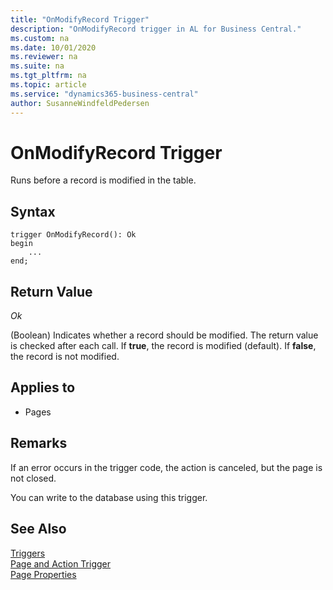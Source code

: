 ```yaml
---
title: "OnModifyRecord Trigger"
description: "OnModifyRecord trigger in AL for Business Central."
ms.custom: na
ms.date: 10/01/2020
ms.reviewer: na
ms.suite: na
ms.tgt_pltfrm: na
ms.topic: article
ms.service: "dynamics365-business-central"
author: SusanneWindfeldPedersen
---
```


# OnModifyRecord Trigger

Runs before a record is modified in the table.  

## Syntax  

```AL
trigger OnModifyRecord(): Ok
begin
    ...
end;
```   

## Return Value

 *Ok*  
  
 (Boolean) Indicates whether a record should be modified. The return value is checked after each  call. If **true**, the record is modified (default). If **false**, the record is not modified.  
  
## Applies to  
  
- Pages  
  
## Remarks  

If an error occurs in the trigger code, the action is canceled, but the page is not closed.  
  
You can write to the database using this trigger.  
  
## See Also  

[Triggers](devenv-triggers.md)  
[Page and Action Trigger](devenv-page-and-action-triggers.md)  
[Page Properties](../properties/devenv-page-properties.md)  
